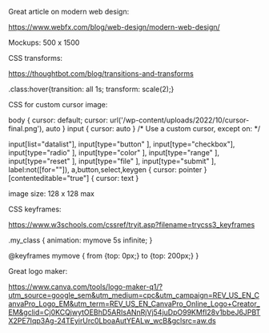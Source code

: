 Great article on modern web design:


https://www.webfx.com/blog/web-design/modern-web-design/


Mockups: 500 x 1500


CSS transforms: 

https://thoughtbot.com/blog/transitions-and-transforms

.class:hover{transition: all 1s; transform: scale(2);}

CSS for custom cursor image:

body  { cursor: default; cursor: url('/wp-content/uploads/2022/10/cursor-final.png'), auto }
input { cursor: auto    } /* Use a custom cursor, except on: */

input[list="datalist"],
input[type="button"  ],
input[type="checkbox"],
input[type="radio"   ],
input[type="color"   ],
input[type="range"   ],
input[type="reset"   ],
input[type="file"    ],
input[type="submit"  ],
label:not([for=""]),
a,button,select,keygen   { cursor: pointer } 
[contenteditable="true"] { cursor: text    }

image size: 128 x 128 max


CSS keyframes:

https://www.w3schools.com/cssref/tryit.asp?filename=trycss3_keyframes

.my_class {
  animation: mymove 5s infinite;
}

@keyframes mymove {
  from {top: 0px;}
  to {top: 200px;}
}

<div class = "my_class"></div>


Great logo maker:

https://www.canva.com/tools/logo-maker-q1/?utm_source=google_sem&utm_medium=cpc&utm_campaign=REV_US_EN_CanvaPro_Logo_EM&utm_term=REV_US_EN_CanvaPro_Online_Logo+Creator_EM&gclid=Cj0KCQjwytOEBhD5ARIsANnRjVj54juDpO99KMfI28v1bbeJ6JPBTX2PE7Iqp3Ag-24TEyirUrc0LboaAutYEALw_wcB&gclsrc=aw.ds
